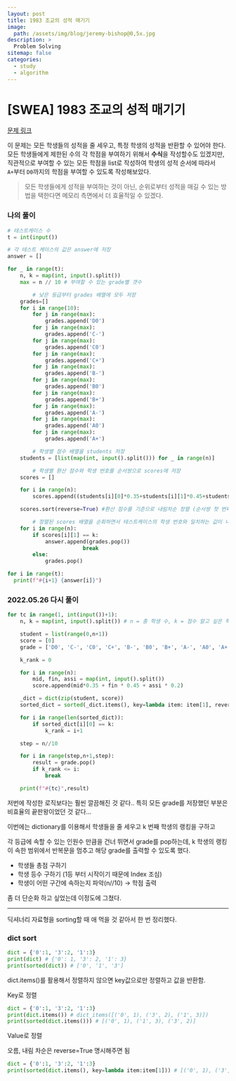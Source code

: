 ```yaml
---
layout: post
title: 1983 조교의 성적 매기기
image:
  path: /assets/img/blog/jeremy-bishop@0,5x.jpg
description: >
  Problem Solving
sitemap: false
categories:
  - study
  - algorithm
---
```


# [SWEA] 1983 조교의 성적 매기기

[문제 링크](https://swexpertacademy.com/main/code/problem/problemDetail.do?problemLevel=2&contestProbId=AV5PwGK6AcIDFAUq&categoryId=AV5PwGK6AcIDFAUq&categoryType=CODE&problemTitle=&orderBy=FIRST_REG_DATETIME&selectCodeLang=ALL&select-1=2&pageSize=10&pageIndex=1&&&&&&&&&&)

이 문제는 모든 학생들의 성적을 줄 세우고, 특정 학생의 성적을 반환할 수 있어야 한다.
모든 학생들에게 제한된 수의 각 학점을 부여하기 위해서 **수식**을 작성할수도 있겠지만, 직관적으로 부여할 수 있는 모든 학점을 list로 작성하여 학생의 성적 순서에 따라서 `A+`부터 `D0`까지의 학점을 부여할 수 있도록 작성해보았다.

> 모든 학생들에게 성적을 부여하는 것이 아닌, 순위로부터 성적을 매길 수 있는 방법을 택한다면 메모리 측면에서 더 효율적일 수 있겠다.

### 나의 풀이

```python
# 테스트케이스 수
t = int(input())

# 각 테스트 케이스의 값은 answer에 저장
answer = []

for _ in range(t):
    n, k = map(int, input().split())
    max = n // 10 # 부여할 수 있는 grade별 갯수

		# 낮은 등급부터 grades 배열에 모두 저장
    grades=[]
    for i in range(10):
        for j in range(max):
            grades.append('D0')
        for j in range(max):
            grades.append('C-')
        for j in range(max):
            grades.append('C0')
        for j in range(max):
            grades.append('C+')
        for j in range(max):
            grades.append('B-')
        for j in range(max):
            grades.append('B0')
        for j in range(max):            
            grades.append('B+')
        for j in range(max):
            grades.append('A-')
        for j in range(max):
            grades.append('A0')
        for j in range(max):
            grades.append('A+')

		# 학생별 점수 배열을 students 저장
    students = [list(map(int, input().split())) for _ in range(n)]

		# 학생별 환산 점수와 학생 번호를 순서쌍으로 scores에 저장
    scores = []

    for i in range(n):
        scores.append((students[i][0]*0.35+students[i][1]*0.45+students[i][2]*0.2, i+1))

    scores.sort(reverse=True) #환산 점수를 기준으로 내림차순 정렬 (순서쌍 첫 번째가 기준값임, 같을 시 두 번째 값 비교)

		# 정렬된 scores 배열을 순회하면서 테스트케이스의 학생 번호와 일치하는 값이 나오면 answer에 grade를 삽입하고 반복문 종료
    for i in range(n):
        if scores[i][1] == k:
            answer.append(grades.pop())
						break
        else:
            grades.pop()

for i in range(t):
  print(f"#{i+1} {answer[i]}")
```

### 2022.05.26 다시 풀이

```python
for tc in range(1, int(input())+1):
    n, k = map(int, input().split()) # n = 총 학생 수, k = 점수 알고 싶은 학생 번호

    student = list(range(0,n+1))
    score = [0]
    grade = ['D0', 'C-', 'C0', 'C+', 'B-', 'B0', 'B+', 'A-', 'A0', 'A+']

    k_rank = 0

    for i in range(n):
        mid, fin, assi = map(int, input().split())
        score.append(mid*0.35 + fin * 0.45 + assi * 0.2)

    _dict = dict(zip(student, score))
    sorted_dict = sorted(_dict.items(), key=lambda item: item[1], reverse=True)

    for i in range(len(sorted_dict)):
        if sorted_dict[i][0] == k:
            k_rank = i+1

    step = n//10

    for i in range(step,n+1,step):
        result = grade.pop()
        if k_rank <= i:
            break

    print(f"#{tc}",result)
```
저번에 작성한 로직보다는 훨씬 깔끔해진 것 같다.. 특히 모든 grade를 저장했던 부분은 비효율의 끝판왕이었던 것 같다…

이번에는 dictionary를 이용해서 학생들을 줄 세우고 k 번째 학생의 랭킹을 구하고

각 등급에 속할 수 있는 인원수 만큼을 건너 뛰면서 grade를 pop하는데, k 학생의 랭킹이 속한 범위에서 반복문을 멈추고 해당 grade를 출력할 수 있도록 했다.

- 학생들 총점 구하기
- 학생 등수 구하기 (1등 부터 시작이기 때문에 Index 조심)
- 학생이 어떤 구간에 속하는지 파악(n//10) → 학점 출력

좀 더 단순화 하고 싶었는데 이정도에 그쳤다.

---
딕셔너리 자료형을 sorting할 때 애 먹을 것 같아서 한 번 정리했다.

### dict sort

```python
dict = {'0':1, '3':2, '1':3}
print(dict) # {'0': 1, '3': 2, '1': 3}
print(sorted(dict)) # ['0', '1', '3']
```

dict.items()를 활용해서 정렬하지 않으면 key값으로만 정렬하고 값을 반환함.

Key로 정렬

```python
dict = {'0':1, '3':2, '1':3}
print(dict.items()) # dict_items([('0', 1), ('3', 2), ('1', 3)])
print(sorted(dict.items())) # [('0', 1), ('1', 3), ('3', 2)]
```

Value로 정렬

오름, 내림 차순은 reverse=True 명시해주면 됨

```python
dict = {'0':1, '3':2, '1':3}
print(sorted(dict.items(), key=lambda item:item[1])) # [('0', 1), ('3', 2), ('1', 3)]
```
